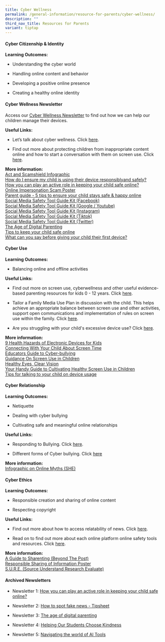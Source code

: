 ```yaml
---
title: Cyber Wellness
permalink: /general-information/resource-for-parents/cyber-wellness/
description: ""
third_nav_title: Resources for Parents
variant: tiptap
---
```

<h4><strong>Cyber Citizenship &amp; Identity</strong><br></h4>
<p><strong>Learning Outcomes:</strong> 
<br>
</p>
<ul data-tight="true" class="tight">
<li>
<p>Understanding the cyber world
<br>
</p>
</li>
<li>
<p>Handling online content and behavior
<br>
</p>
</li>
<li>
<p>Developing a positive online presence
<br>
</p>
</li>
<li>
<p>Creating a healthy online identity
<br>
</p>
</li>
</ul>
<h4><strong>Cyber Wellness Newsletter</strong></h4>
<p>Access our <a href="/files/T4_2024_CW_Newsletter.pdf" rel="noopener noreferrer nofollow" target="_blank">Cyber Wellness Newsletter</a> to
find out how we can help our children manage their devices.</p>
<p><strong>Useful Links:</strong> 
<br>
</p>
<ul data-tight="true" class="tight">
<li>
<p>Let’s talk about cyber wellness. Click <a href="https://www.healthhub.sg/programmes/186/mindsg/caring-for-ourselves/learning-about-cyber-wellness-Teens#home" rel="noopener noreferrer nofollow" target="_blank">here</a>.
<br>
</p>
</li>
<li>
<p>Find out more about protecting children from inappropriate content online
and how to start a conversation with them on screen use. Click <a href="https://www.imda.gov.sg/digitalforlife/Digitalwellness" rel="noopener noreferrer nofollow" target="_blank">here</a>.
<br>
</p>
</li>
</ul>
<p><strong>More information:</strong> 
<br><a href="/files/Resource%20for%20Parents/Cyberwellness/Cyber%20Citizenship%20&amp;%20Identity/act%20and%20scamshield%20infographic%20for%20moe%20(special%20broadcast)%20(1).pdf" rel="noopener noreferrer nofollow" target="_blank">Act and Scamshield Infographic</a> 
<br><a href="/files/Resource%20for%20Parents/Cyberwellness/Cyber%20Citizenship%20&amp;%20Identity/how%20do%20i%20ensure%20my%20child%20uses%20their%20devices%20responsibly%20(for%20pri).pdf" rel="noopener noreferrer nofollow" target="_blank">How do I ensure my child is using their device responsiblyand safely?</a> 
<br><a href="/files/Resource%20for%20Parents/Cyberwellness/Cyber%20Citizenship%20&amp;%20Identity/how%20you%20can%20play%20an%20active%20role%20in%20keeping%20your%20child%20safe%20online.pdf" rel="noopener noreferrer nofollow" target="_blank">How you can play an active role in keeping your child safe online?</a> 
<br><a href="/files/Resource%20for%20Parents/Cyberwellness/Cyber%20Citizenship%20&amp;%20Identity/online%20impersonation%20scam%20poster.pdf" rel="noopener noreferrer nofollow" target="_blank">Online Impersonation Scam Poster</a> 
<br><a href="/files/Resource%20for%20Parents/Cyberwellness/Cyber%20Citizenship%20&amp;%20Identity/parent%20guide%20-%205%20tips%20to%20ensure%20your%20child%20stays%20safe%20&amp;%20happy%20online_for%20schools.pdf" rel="noopener noreferrer nofollow" target="_blank">Parent guide - 5 tips to ensure your child stays safe &amp; happy online</a> 
<br><a href="/files/Resource%20for%20Parents/Cyberwellness/Cyber%20Citizenship%20&amp;%20Identity/social%20media%20safety%20tool%20guide%20kit_facebook.pdf" rel="noopener noreferrer nofollow" target="_blank">Social Media Safety Tool Guide Kit (Facebook)</a> 
<br><a href="/files/Resource%20for%20Parents/Cyberwellness/Cyber%20Citizenship%20&amp;%20Identity/social%20media%20safety%20tool%20guide%20kit_google_youtube.pdf" rel="noopener noreferrer nofollow" target="_blank">Social Media Safety Tool Guide Kit (Google / Youtube)</a> 
<br><a href="/files/Resource%20for%20Parents/Cyberwellness/Cyber%20Citizenship%20&amp;%20Identity/social%20media%20safety%20tool%20guide%20kit_instagram.pdf" rel="noopener noreferrer nofollow" target="_blank">Social Media Safety Tool Guide Kit (Instagram)</a> 
<br><a href="/files/Resource%20for%20Parents/Cyberwellness/Cyber%20Citizenship%20&amp;%20Identity/social%20media%20safety%20tool%20guide%20kit_tiktok.pdf" rel="noopener noreferrer nofollow" target="_blank">Social Media Safety Tool Guide Kit (Tiktok)</a> 
<br><a href="/files/Resource%20for%20Parents/Cyberwellness/Cyber%20Citizenship%20&amp;%20Identity/social%20media%20safety%20tool%20guide%20kit_twitter.pdf" rel="noopener noreferrer nofollow" target="_blank">Social Media Safety Tool Guide Kit (Twitter)</a> 
<br><a href="/files/Resource%20for%20Parents/Cyberwellness/Cyber%20Citizenship%20&amp;%20Identity/the%20age%20of%20digital%20parenting_for%20schools.pdf" rel="noopener noreferrer nofollow" target="_blank">The Age of Digital Parenting</a> 
<br><a href="/files/Resource%20for%20Parents/Cyberwellness/Cyber%20Citizenship%20&amp;%20Identity/tips%20to%20keep%20your%20child%20safe%20online.pdf" rel="noopener noreferrer nofollow" target="_blank">Tips to keep your child safe online</a> 
<br><a href="/files/Resource%20for%20Parents/Cyberwellness/Cyber%20Citizenship%20&amp;%20Identity/what%20can%20you%20say%20before%20giving%20your%20child%20their%20first%20device%20(for%20pri).pdf" rel="noopener noreferrer nofollow" target="_blank">What can you say before giving your child their first device?</a>
</p>
<h4><strong>Cyber Use</strong><br></h4>
<p><strong>Learning Outcomes:</strong> 
<br>
</p>
<ul data-tight="true" class="tight">
<li>
<p>Balancing online and offline activities
<br>
</p>
</li>
</ul>
<p><strong>Useful Links:</strong> 
<br>
</p>
<ul data-tight="true" class="tight">
<li>
<p>Find out more on screen use, cyberwellness and other useful evidence-based
parenting resources for kids 0 - 12 years. Click <a href="https://www.familiesforlife.sg/Parenting" rel="noopener noreferrer nofollow" target="_blank">here</a>.
<br>
</p>
</li>
<li>
<p>Tailor a Family Media Use Plan in discussion with the child. This helps
achieve an appropriate balance between screen use and other activities,
support open communications and implementation of rules on screen use within
the family. Click <a href="http://www.healthychildren.org/MediaUsePlan" rel="noopener noreferrer nofollow" target="_blank">here</a>.
<br>
</p>
</li>
<li>
<p>Are you struggling with your child's excessive device use? Click <a href="https://www.schoolbag.edu.sg/story/are-you-struggling-with-your-child-s-excessive-device-use" rel="noopener noreferrer nofollow" target="_blank">here</a>.
<br>
</p>
</li>
</ul>
<p><strong>More information:</strong> 
<br><a href="/files/Resource%20for%20Parents/Cyberwellness/Cyber%20Use/9%20health%20hazards%20of%20electronic%20devices%20for%20kids.pdf" rel="noopener noreferrer nofollow" target="_blank">9 Health Hazards of Electronic Devices for Kids</a> 
<br><a href="/files/Resource%20for%20Parents/Cyberwellness/Cyber%20Use/connecting%20with%20you%20child%20about%20screen%20time%20(for%20sec%20and%20pri).pdf" rel="noopener noreferrer nofollow" target="_blank">Connecting With Your Child About Screen Time</a> 
<br><a href="/files/Resource%20for%20Parents/Cyberwellness/Cyber%20Use/educators%20guide%20to%20cyber-bullying.pdf" rel="noopener noreferrer nofollow" target="_blank">Educators Guide to Cyber-bullying</a> 
<br><a href="/files/Resource%20for%20Parents/Cyberwellness/Cyber%20Use/guidance-on-screen-use-in-children.pdf" rel="noopener noreferrer nofollow" target="_blank">Guidance On Screen Use in Children</a> 
<br><a href="/files/Resource%20for%20Parents/Cyberwellness/Cyber%20Use/healthy%20eyes,%20clear%20vision.pdf" rel="noopener noreferrer nofollow" target="_blank">Healthy Eyes, Clear Vision</a> 
<br><a href="/files/Resource%20for%20Parents/Cyberwellness/Cyber%20Use/screen_use_infographic%20for%207to12.pdf" rel="noopener noreferrer nofollow" target="_blank">Your Handy Guide to Cultivating Healthy Screen Use in Children</a> 
<br><a href="/files/Resource%20for%20Parents/Cyberwellness/Cyber%20Use/tips%20for%20talking%20to%20your%20child%20about%20device%20usage%20(for%20sec%20and%20pri).pdf" rel="noopener noreferrer nofollow" target="_blank">Tips for talking to your child on device usage</a>
</p>
<h4><strong>Cyber Relationship</strong><br></h4>
<p><strong>Learning Outcomes:</strong> 
<br>
</p>
<ul data-tight="true" class="tight">
<li>
<p>Netiquette
<br>
</p>
</li>
<li>
<p>Dealing with cyber bullying
<br>
</p>
</li>
<li>
<p>Cultivating safe and meaningful online relationships
<br>
</p>
</li>
</ul>
<p><strong>Useful Links:</strong> 
<br>
</p>
<ul data-tight="true" class="tight">
<li>
<p>Responding to Bullying. Click <a href="https://bullyfree.sg/parents/" rel="noopener noreferrer nofollow" target="_blank">here</a>.
<br>
</p>
</li>
<li>
<p>Different forms of Cyber bullying. Click <a href="https://bullyfree.sg/cyber-bullying/" rel="noopener noreferrer nofollow" target="_blank">here</a> 
<br>
</p>
</li>
</ul>
<p><strong>More information:</strong> 
<br><a href="/files/Resource%20for%20Parents/Cyberwellness/Cyber%20Relationship/20230410%20she%20infographics%20on%20online%20myths.pdf" rel="noopener noreferrer nofollow" target="_blank">Infographic on Online Myths (SHE)</a>
</p>
<h4><strong>Cyber Ethics</strong><br></h4>
<p><strong>Learning Outcomes:</strong> 
<br>
</p>
<ul data-tight="true" class="tight">
<li>
<p>Responsible creation and sharing of online content
<br>
</p>
</li>
<li>
<p>Respecting copyright
<br>
</p>
</li>
</ul>
<p><strong>Useful Links:</strong> 
<br>
</p>
<ul data-tight="true" class="tight">
<li>
<p>Find out more about how to access relatability of news. Click <a href="https://sure.nlb.gov.sg/" rel="noopener noreferrer nofollow" target="_blank">here</a>.
<br>
</p>
</li>
<li>
<p>Read on to find out more about each online platform online safety tools
and resources. Click <a href="https://www.betterinternet.sg/Resources/Resources-Listing/Tools-and-resources-for-managing-your-own-safety-online" rel="noopener noreferrer nofollow" target="_blank">here</a>.
<br>
</p>
</li>
</ul>
<p><strong>More information:</strong> 
<br><a href="/files/Resource%20for%20Parents/Cyberwellness/Cyber%20Ethics/beyond%20the%20post%20a%20guide%20to%20sharenting%20-%20final.pdf" rel="noopener noreferrer nofollow" target="_blank">A Guide to Sharenting (Beyond The Post)</a> 
<br><a href="/files/Resource%20for%20Parents/Cyberwellness/Cyber%20Ethics/responsible%20sharing%20poster.pdf" rel="noopener noreferrer nofollow" target="_blank">Responsible Sharing of Information Poster</a> 
<br><a href="/files/Resource%20for%20Parents/Cyberwellness/Cyber%20Ethics/source%20understand%20research%20evaluate.pdf" rel="noopener noreferrer nofollow" target="_blank">S.U.R.E. (Source Understand Research Evaluate)</a>
</p>
<h4><strong>Archived Newsletters</strong></h4>
<ul data-tight="true" class="tight">
<li>
<p>Newsletter 1: <a href="/files/Resource%20for%20Parents/Cyberwellness/Newsletters/1%20how%20you%20can%20play%20an%20active%20role%20in%20keeping%20your%20child%20safe%20online.pdf" rel="noopener noreferrer nofollow" target="_blank">How you can play an active role in keeping your child safe online?</a>
</p>
</li>
<li>
<p>Newsletter 2: <a href="/files/Resource%20for%20Parents/Cyberwellness/Newsletters/2%20-%20how-to-spot-fake-news_tipsheet.pdf" rel="noopener noreferrer nofollow" target="_blank">How to spot fake news - Tipsheet</a>
</p>
</li>
<li>
<p>Newsletter 3: <a href="/files/Resource%20for%20Parents/Cyberwellness/Newsletters/3%20-%20the%20age%20of%20digital%20parenting%20for%20schools.pdf" rel="noopener noreferrer nofollow" target="_blank">The age of digital parenting</a>
</p>
</li>
<li>
<p>Newsletter 4: <a href="/files/Resource for Parents/Cyberwellness/Newsletters/Term_2_CW_Newsletter.pdf" rel="noopener noreferrer nofollow" target="_blank">Helping Our Students Choose Kindness</a>
</p>
</li>
<li>
<p>Newsletter 5: <a href="https://www.fuhuapri.moe.edu.sg/files/Resource%20for%20Parents/Cyberwellness/Newsletters/Term_3_CW_Newsletter.pdf" rel="noopener nofollow" target="_blank">Navigating the world of AI Tools</a>
</p>
</li>
</ul>
<p></p>